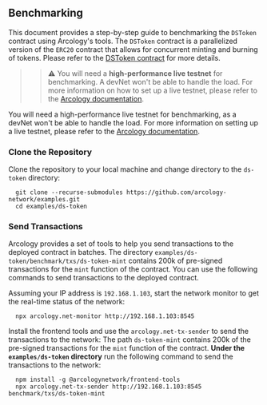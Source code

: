 ## Benchmarking

This document provides a step-by-step guide to benchmarking the `DSToken` contract using Arcology's tools. The `DSToken` contract is a parallelized version of the `ERC20` contract that allows for concurrent minting and burning of tokens. Please refer to the [DSToken contract](../README.md) for more details.

>> :warning: You will need a **high-performance live testnet** for benchmarking. A devNet won't be able to handle the load. For more information on how to set up a live testnet, please refer to the [Arcology documentation](https://doc.arcology.network/benchmarking/standalone).

You will need a high-performance live testnet for benchmarking, as a devNet won't be able to handle the load. For more information on setting up a live testnet, please refer to the [Arcology documentation](https://doc.arcology.network/benchmarking/standalone).


### Clone the Repository

Clone the repository to your local machine and change directory to the `ds-token` directory:

  ```shell
    git clone --recurse-submodules https://github.com/arcology-network/examples.git
    cd examples/ds-token
  ```

### Send Transactions   

Arcology provides a set of tools to help you send transactions to the deployed contract in batches.
The directory `examples/ds-token/benchmark/txs/ds-token-mint` contains 200k of pre-signed transactions for the `mint` function of the contract. You can use the following commands to send transactions to the deployed contract. 

Assuming your IP address is `192.168.1.103`, start the network monitor to get the real-time status of the network:

  ```shell
    npx arcology.net-monitor http://192.168.1.103:8545
  ```

Install the frontend tools and use the `arcology.net-tx-sender` to send the transactions to the network:
The path `ds-token-mint` contains 200k of the pre-signed transactions for the `mint` function of the contract.
**Under the `examples/ds-token` directory** run the following command to send the transactions to the network:

  ```shell
    npm install -g @arcologynetwork/frontend-tools
    npx arcology.net-tx-sender http://192.168.1.103:8545 benchmark/txs/ds-token-mint
  ```  
